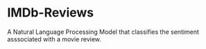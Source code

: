 # IMDb-Reviews
A Natural Language Processing Model that classifies the sentiment asssociated with a movie review.
